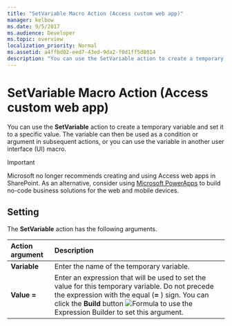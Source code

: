```yaml
---
title: "SetVariable Macro Action (Access custom web app)"
manager: kelbow
ms.date: 9/5/2017
ms.audience: Developer
ms.topic: overview
localization_priority: Normal
ms.assetid: a4ffbd02-eed7-43ed-9da2-f0d1ff5d8014
description: "You can use the SetVariable action to create a temporary variable and set it to a specific value. The variable can then be used as a condition or argument in subsequent actions, or you can use the variable in another user interface (UI) macro."
---
```


# SetVariable Macro Action (Access custom web app)

You can use the **SetVariable** action to create a temporary variable and set it to a specific value. The variable can then be used as a condition or argument in subsequent actions, or you can use the variable in another user interface (UI) macro. 
  
> [!IMPORTANT]
> Microsoft no longer recommends creating and using Access web apps in SharePoint. As an alternative, consider using [Microsoft PowerApps](https://powerapps.microsoft.com/en-us/) to build no-code business solutions for the web and mobile devices. 
  
## Setting

The **SetVariable** action has the following arguments. 
  
|**Action argument**|**Description**|
|:-----|:-----|
|**Variable** <br/> |Enter the name of the temporary variable.  <br/> |
|**Value =** <br/> |Enter an expression that will be used to set the value for this temporary variable. Do not precede the expression with the equal (**=** ) sign. You can click the **Build** button ![Formula](media/buildbut_ZA06047218.gif) to use the Expression Builder to set this argument.  <br/> |
   

